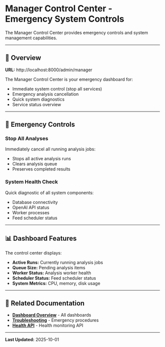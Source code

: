 # Manager Control Center - Emergency System Controls

The Manager Control Center provides emergency controls and system management capabilities.

---

## 🎯 Overview

**URL:** http://localhost:8000/admin/manager

The Manager Control Center is your emergency dashboard for:
- Immediate system control (stop all services)
- Emergency analysis cancellation
- Quick system diagnostics
- Service status overview

---

## 🚨 Emergency Controls

### Stop All Analyses
Immediately cancel all running analysis jobs:
- Stops all active analysis runs
- Clears analysis queue
- Preserves completed results

### System Health Check
Quick diagnostic of all system components:
- Database connectivity
- OpenAI API status
- Worker processes
- Feed scheduler status

---

## 📊 Dashboard Features

The control center displays:
- **Active Runs:** Currently running analysis jobs
- **Queue Size:** Pending analysis items
- **Worker Status:** Analysis worker health
- **Scheduler Status:** Feed scheduler status
- **System Metrics:** CPU, memory, disk usage

---

## 🔗 Related Documentation

- **[Dashboard Overview](Dashboard-Overview)** - All dashboards
- **[Troubleshooting](Troubleshooting)** - Emergency procedures
- **[Health API](API-Health)** - Health monitoring API

---

**Last Updated:** 2025-10-01
